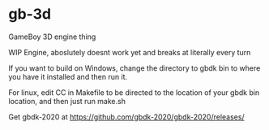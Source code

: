 # gb-3d
GameBoy 3D engine thing

WIP Engine, aboslutely doesnt work yet and breaks at literally every turn

If you want to build on Windows, change the directory to gbdk bin to where you have it installed and then run it.

For linux, edit CC in Makefile to be directed to the location of your gbdk bin location, and then just run make.sh

Get gbdk-2020 at https://github.com/gbdk-2020/gbdk-2020/releases/
